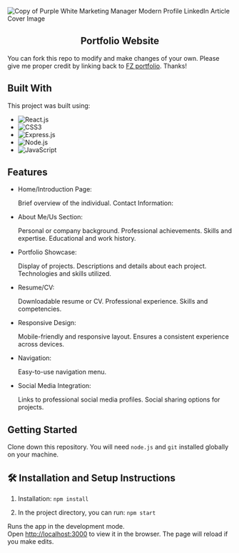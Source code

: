 ![Copy of Purple White Marketing Manager Modern Profile LinkedIn Article Cover Image](https://github.com/user-attachments/assets/4bff6fa5-541a-4787-949f-236d71be264c)
<h2 align="center">
  Portfolio Website<br/>
  <a href="/" target="_blank"></a>
</h2>

You can fork this repo to modify and make changes of your own. Please give me proper credit by linking back to [FZ portfolio](https://github.com/Filmon12345/FZportfolio). Thanks!

## Built With

This project was built using:
  - ![React.js](https://img.shields.io/badge/React-%2320232A.svg?&style=for-the-badge&logo=react&logoColor=61DAFB)
  - ![CSS3](https://img.shields.io/badge/CSS3-%231572B6.svg?&style=for-the-badge&logo=css3&logoColor=white)
  - ![Express.js](https://img.shields.io/badge/Express.js-%23404D59.svg?&style=for-the-badge&logo=express&logoColor=white)
   - ![Node.js](https://img.shields.io/badge/Node.js-%2343853D.svg?&style=for-the-badge&logo=node.js&logoColor=white)
  - ![JavaScript](https://img.shields.io/badge/JavaScript-%23F7DF1E.svg?&style=for-the-badge&logo=javascript&logoColor=black)


## Features
- Home/Introduction Page:

  Brief overview of the individual.
  Contact Information:
  
- About Me/Us Section:

  Personal or company background.
  Professional achievements.
  Skills and expertise.
  Educational and work history.
  
- Portfolio Showcase:

  Display of projects.
  Descriptions and details about each project.
  Technologies and skills utilized.
  
- Resume/CV:

  Downloadable resume or CV.
  Professional experience.
  Skills and competencies.
 
- Responsive Design:

  Mobile-friendly and responsive layout.
  Ensures a consistent experience across devices.
  
- Navigation:

  Easy-to-use navigation menu.

- Social Media Integration:

  Links to professional social media profiles.
  Social sharing options for projects.


## Getting Started

Clone down this repository. You will need `node.js` and `git` installed globally on your machine.

## 🛠 Installation and Setup Instructions

1. Installation: `npm install`

2. In the project directory, you can run: `npm start`

Runs the app in the development mode.\
Open [http://localhost:3000](http://localhost:3000) to view it in the browser.
The page will reload if you make edits.





